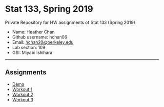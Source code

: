 # Stat 133, Spring 2019

Private Repository for HW assignments of Stat 133 (Spring 2019)

- Name: Heather Chan
- Github username: hchan06
- Email: hchan20@berkeley.edu
- Lab section: 109
- GSI: Miyabi Ishihara

-----

## Assignments

- [Demo](demo)
- [Workout 1](https://github.com/stat133-sp19/hw-stat133-hchan06/tree/master/workout01)
- [Workout 2](https://github.com/hchan06/workout02/blob/master/app.R)
- [Workout 3](https://github.com/stat133-sp19/hw-stat133-hchan06/tree/master/binomial)


